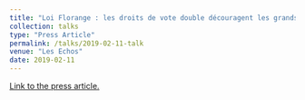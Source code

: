 ```yaml
---
title: "Loi Florange : les droits de vote double découragent les grands fonds étrangers"
collection: talks
type: "Press Article"
permalink: /talks/2019-02-11-talk
venue: "Les Echos"
date: 2019-02-11
---
```

[Link to the press article.](https://www.lesechos.fr/finance-marches/marches-financiers/loi-florange-les-droits-de-vote-double-decouragent-les-grands-fonds-etrangers-963563)

